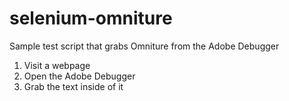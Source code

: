 # selenium-omniture
Sample test script that grabs Omniture from the Adobe Debugger 

1) Visit a webpage
2) Open the Adobe Debugger
3) Grab the text inside of it
